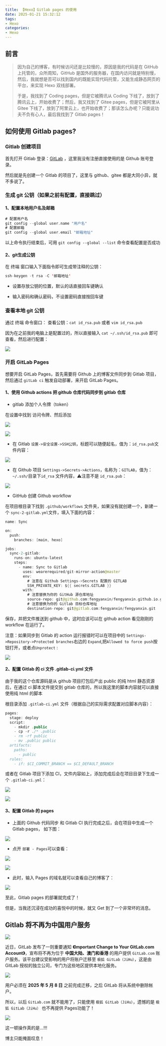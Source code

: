 ```yaml
---
title: 【Hexo】Gitlab pages 的使用
date: 2025-01-21 15:32:12
tags:
- Hexo
categories:
- Hexo
---
```


## 前言

> 因为自己的博客，有时候访问还是比较慢的，原因是我的代码是在 GitHub 上托管的，众所周知，GitHub 是国外的服务器，在国内访问就是特别慢，然后，我就想是否可以找到国内的既能实现代码托管，又能生成静态网页的平台，来实现 Hexo 双线部署。
>
> 于是，我找到了 Coding pages，但是它被腾讯从 Coding 下线了，放到了腾讯云上，开始收费了；然后，我又找到了 Gitee pages，但是它被阿里从 Gitee 下线了，放到了阿里云上，也开始收费了；那该怎么办呢？只能说功夫不负有心人，最后我找到了 Gitlab pages！
>

<!-- more -->

## 如何使用 Gitlab pages?

### Gitlab 创建项目

首先打开 Gitlab 登录：[GitLab](https://gitlab.com/users/sign_in) ，这里我没有注册直接使用的是 Github 账号登录。

然后就是先创建一个 Gitlab 的项目了，这里与 github、gitee 都是大同小异，就不多说了。

### 生成 git 公钥（如果之前有配置，直接跳过）

#### 1、配置本地用户名及邮箱

``` swift
# 配置用户名
git config --global user.name "用户名"
# 配置邮箱
git config --global user.email "邮箱地址"
```

以上命令执行结束后，可用 `git config --global --list` 命令查看配置是否成功

#### 2、git生成公钥

在 终端 窗口输入下面指令即可生成带注释的公钥：

``` swift
ssh-keygen -t rsa -C '邮箱地址'
```

* 设置存放公钥的位置，默认的话直接回车键确认

* 输入密码和确认密码，不设置密码直接按回车键

### 查看本地 git 公钥

通过 终端 命令窗口：
查看公钥：`cat id_rsa.pub` 或者 `vim id_rsa.pub`

因为在之前我的电脑上是配置过的，所以直接输入 `cat ~/.ssh/id_rsa.pub` 即可查看，然后进行配置：

![](assets/17374471576779.jpg)

### 开启 GitLab Pages

想要开启 GitLab Pages，首先需要将 Github 上的博客文件同步到 Gitlab 项目，然后通过 `gitLab ci` 触发自动部署，来开启 GitLab Pages。

#### 1、使用 Github actions 把 github 仓库代码同步到 gitlab 仓库

* gitlab 添加个人令牌（token）

在设置中找到 访问令牌、然后添加

![](assets/17374482702595.jpg)

![](assets/17374484172632.jpg)

* 在 Gitlab
`设置->安全设置->SSH公钥`，标题可以随便起名，值为：`id_rsa.pub`文件内容：

![](assets/17374488054875.jpg)

* 在 Github 项目
`Settings->Secrets->Actions`，名称为：`GITLAB`，值为：`~/.ssh/`目录下`id_rsa` 文件内容，⚠️注意不是 `id_rsa.pub`：

![](assets/17374486339840.jpg)

* GitHub 创建 Github workflow

在项目根目录下找到 `.github/workflows` 文件夹，如果没有就创建一个，新建一个 `sync-2-gitlab.yml`文件，填入下面的内容：

``` swift
name: Sync

on:
  push:
    branches: [main, hexo]

jobs:
  sync-2-gitlab:
    runs-on: ubuntu-latest
    steps:
      - name: Sync to Gitlab
        uses: wearerequired/git-mirror-action@master
        env:
          # 注意在 Github Settings->Secrets 配置的 GITLAB
          SSH_PRIVATE_KEY: ${{ secrets.GITLAB }}
        with:
          # 注意替换为你的 GitHub 源仓库地址
          source-repo: git@github.com:fengyanxin/fengyanxin.github.io.git
          # 注意替换为你的 Gitlab 目标仓库地址
          destination-repo: git@gitlab.com:fengyanxin/fengyanxin.git
```

保存，并把文件推送到 github 中，这时应该可以在 github action 看见刚刚的 workflow 在运行了。

注意：如果同步到 Gitlab 的 action 运行报错时可以在项目中的 `Settings->Repository->Protected branches`右边的 `Expand`,把`Allowed to force push`按钮打开，或者点`Unprotect` :

![](assets/17374499679706.jpg)

#### 2、配置 Gitlab 的 ci 文件 .gitlab-ci.yml 文件

由于我的这个仓库源码是从 github 项目打包后产出 public 的纯 html 静态资源后，在通过 ci 脚本文件提交到 gitlab 仓库的，所以我这里的脚本内容就可以直接使用纯 html 的脚本

根目录添加 `.gitlab-ci.yml` 文件（根据自己的实际需求配置对应脚本内容）：

``` swift
pages:
  stage: deploy
  script:
    - mkdir .public
    - cp -r ./* .public
    - rm -rf public
    - mv .public public
  artifacts:
    paths:
      - public
  rules:
    - if: $CI_COMMIT_BRANCH == $CI_DEFAULT_BRANCH
```

或者在 Gitlab 项目下添加 CI，文件内容如上，添加完成后会在项目目录下生成一个 `.gitlab-ci.yml`：

![](assets/17374503143964.jpg)

![](assets/17374503426979.jpg)

#### 3、配置 Gitlab 的 pages

* 上面的 Github 代码同步 和 Gitlab CI 执行完成之后，会在项目中生成一个 Gitlab pages， 如下图：

![](assets/17374507141434.jpg)

* 点开 `部署 - Pages`可以查看：

![](assets/17374507888015.jpg)

![](assets/17374509003727.jpg)

* 此时，输入 Pages 的域名就可以查看自己的博客了：

![](assets/17374511461885.jpg)

至此，Gitlab pages 的部署就完成了！

但是，当我还沉浸在成功的喜悦中的时候，就又 Get 到了一个非常坏的消息。

## Gitlab 将不再为中国用户服务

![](assets/17374514542403.jpg)

近日，GitLab 发布了一则重要通知 **《Important Change to Your GitLab.com Account》**，宣布将不再为位于 **中国大陆、澳门和香港** 的用户提供 `GitLab.com` 账户服务。该平台建议受影响的用户将账户迁移至 `极狐 GitLab（JiHu）`，这是由 GitLab 授权的独立公司，专门为这些地区提供本地化服务。

![](assets/17403610587765.jpg)

用户必须在 **2025 年 5 月 8 日** 之前完成迁移，之后 GitLab 将从系统中删除帐户。

所以，以后 `GitLab.com` 就不能用了，只能使用 `极狐 GitLab（JiHu）`，遗憾的是 `极狐 GitLab（JiHu）` 也不再提供 Pages功能了！

![](assets/17374520857005.jpg)

这一顿操作真的是...!!!

博主只能掩面叹息！




